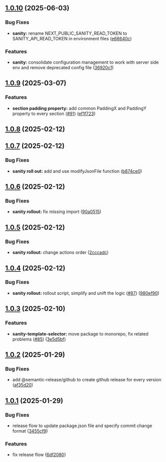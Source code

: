 ## [1.0.10](https://github.com/focusreactive/cms-kit/compare/v1.0.9...v1.0.10) (2025-06-03)


### Bug Fixes

* **sanity:** rename NEXT_PUBLIC_SANITY_READ_TOKEN to SANITY_API_READ_TOKEN in environment files ([e66640c](https://github.com/focusreactive/cms-kit/commit/e66640cf631817ee0b305360f3153f1cd50b1cef))


### Features

* **sanity:** consolidate configuration management to work with server side env and remove deprecated config file ([36920c1](https://github.com/focusreactive/cms-kit/commit/36920c1ef6d4de09b884fd85482edcc8f60f8c14))

## [1.0.9](https://github.com/focusreactive/cms-kit/compare/v1.0.8...v1.0.9) (2025-03-07)


### Features

* **section padding property:** add common PaddingX and PaddingY property to every section ([#91](https://github.com/focusreactive/cms-kit/issues/91)) ([ef1f723](https://github.com/focusreactive/cms-kit/commit/ef1f723a4328326954440bb41168e6f6fdb1d84a))

## [1.0.8](https://github.com/focusreactive/cms-kit/compare/v1.0.7...v1.0.8) (2025-02-12)

## [1.0.7](https://github.com/focusreactive/cms-kit/compare/v1.0.6...v1.0.7) (2025-02-12)


### Bug Fixes

* **sanity roll out:** add and use modifyJsonFile function ([b874ce0](https://github.com/focusreactive/cms-kit/commit/b874ce039c8d41d55590cd4ee4c921369e833eaa))

## [1.0.6](https://github.com/focusreactive/cms-kit/compare/v1.0.5...v1.0.6) (2025-02-12)


### Bug Fixes

* **sanity rollout:** fix missing import ([90a0515](https://github.com/focusreactive/cms-kit/commit/90a0515ad5b260bdfc9e3274325ffbf6d6ad6a4b))

## [1.0.5](https://github.com/focusreactive/cms-kit/compare/v1.0.4...v1.0.5) (2025-02-12)


### Bug Fixes

* **sanity rollout:** change actions order ([2cccadc](https://github.com/focusreactive/cms-kit/commit/2cccadc26ad95c52f2a9bdec90a48ab17b5e0d87))

## [1.0.4](https://github.com/focusreactive/cms-kit/compare/v1.0.3...v1.0.4) (2025-02-12)


### Bug Fixes

* **sanity rollout:** rollout script, simplify and unift the logic ([#87](https://github.com/focusreactive/cms-kit/issues/87)) ([980ef90](https://github.com/focusreactive/cms-kit/commit/980ef909993d732d37fa429d72660a12a663839a))

## [1.0.3](https://github.com/focusreactive/cms-kit/compare/v1.0.2...v1.0.3) (2025-02-10)


### Features

* **sanity-template-selector:** move package to monorepo, fix related problems ([#85](https://github.com/focusreactive/cms-kit/issues/85)) ([3e5d5bf](https://github.com/focusreactive/cms-kit/commit/3e5d5bf852367a2691620f3116e806f142867aa6))

## [1.0.2](https://github.com/focusreactive/cms-kit/compare/v1.0.1...v1.0.2) (2025-01-29)


### Bug Fixes

* add @semantic-release/github to create github release for every version ([af35d20](https://github.com/focusreactive/cms-kit/commit/af35d20753963b9ea76eb141de4ec01776786671))

## [1.0.1](https://github.com/focusreactive/cms-kit/compare/v1.0.0...v1.0.1) (2025-01-29)


### Bug Fixes

* release flow to update package.json file and specify commit change format ([3455cf9](https://github.com/focusreactive/cms-kit/commit/3455cf90063dded18be50b7eb8af3c5dbdfaa81a))


### Features

* fix release flow ([6df2080](https://github.com/focusreactive/cms-kit/commit/6df208014e37f54f1e7f174b6afd76d1952ddbf6))
